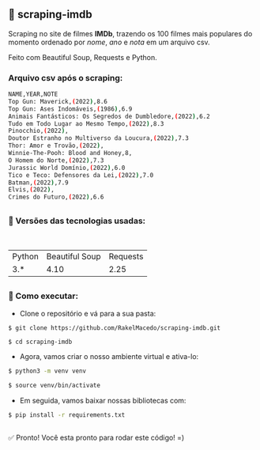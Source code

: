## 🎥 scraping-imdb
Scraping no site de filmes **IMDb**, trazendo os 100 filmes mais populares do momento ordenado por *nome*, *ano* e *nota* em um arquivo csv.

Feito com Beautiful Soup, Requests e Python.

### Arquivo csv após o scraping: 

```bash
NAME,YEAR,NOTE
Top Gun: Maverick,(2022),8.6
Top Gun: Ases Indomáveis,(1986),6.9
Animais Fantásticos: Os Segredos de Dumbledore,(2022),6.2
Tudo em Todo Lugar ao Mesmo Tempo,(2022),8.3
Pinocchio,(2022),
Doutor Estranho no Multiverso da Loucura,(2022),7.3
Thor: Amor e Trovão,(2022),
Winnie-The-Pooh: Blood and Honey,8,
O Homem do Norte,(2022),7.3
Jurassic World Domínio,(2022),6.0
Tico e Teco: Defensores da Lei,(2022),7.0
Batman,(2022),7.9
Elvis,(2022),
Crimes do Futuro,(2022),6.6
```

##

### 📑 Versões das tecnologias usadas:

<table>
  <tr>
    <td>Python</td>
    <td>Beautiful Soup</td>
    <td>Requests</td>
  </tr>
  <tr>
    <td>3.*</td>
    <td>4.10</td>
    <td>2.25</td>
  </tr>
</table>

##

### 🔨 Como executar:

* Clone o repositório e vá para a sua pasta:
```
$ git clone https://github.com/RakelMacedo/scraping-imdb.git

$ cd scraping-imdb
```

* Agora, vamos criar o nosso ambiente virtual e ativa-lo:
```bash
$ python3 -m venv venv

$ source venv/bin/activate
```

* Em seguida, vamos baixar nossas bibliotecas com:
```bash
$ pip install -r requirements.txt
```
##

✅ Pronto! Você esta pronto para rodar este código! =)
